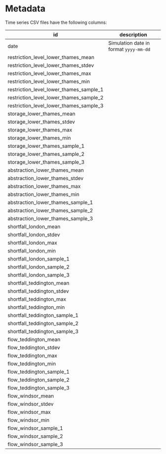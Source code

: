 # Metadata

Time series CSV files have the following columns:

id | description
---|---
date | Simulation date in format `yyyy-mm-dd`
restriction_level_lower_thames_mean |
restriction_level_lower_thames_stdev |
restriction_level_lower_thames_max |
restriction_level_lower_thames_min |
restriction_level_lower_thames_sample_1 |
restriction_level_lower_thames_sample_2 |
restriction_level_lower_thames_sample_3 |
storage_lower_thames_mean |
storage_lower_thames_stdev |
storage_lower_thames_max |
storage_lower_thames_min |
storage_lower_thames_sample_1 |
storage_lower_thames_sample_2 |
storage_lower_thames_sample_3 |
abstraction_lower_thames_mean |
abstraction_lower_thames_stdev |
abstraction_lower_thames_max |
abstraction_lower_thames_min |
abstraction_lower_thames_sample_1 |
abstraction_lower_thames_sample_2 |
abstraction_lower_thames_sample_3 |
shortfall_london_mean |
shortfall_london_stdev |
shortfall_london_max |
shortfall_london_min |
shortfall_london_sample_1 |
shortfall_london_sample_2 |
shortfall_london_sample_3 |
shortfall_teddington_mean |
shortfall_teddington_stdev |
shortfall_teddington_max |
shortfall_teddington_min |
shortfall_teddington_sample_1 |
shortfall_teddington_sample_2 |
shortfall_teddington_sample_3 |
flow_teddington_mean |
flow_teddington_stdev |
flow_teddington_max |
flow_teddington_min |
flow_teddington_sample_1 |
flow_teddington_sample_2 |
flow_teddington_sample_3 |
flow_windsor_mean |
flow_windsor_stdev |
flow_windsor_max |
flow_windsor_min |
flow_windsor_sample_1 |
flow_windsor_sample_2 |
flow_windsor_sample_3 |

